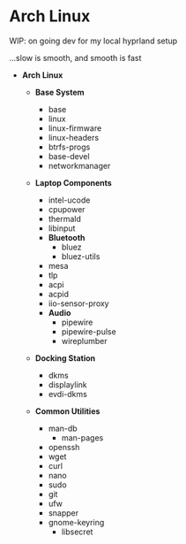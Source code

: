 # Arch Linux

WIP: on going dev for my local hyprland setup

...slow is smooth, and smooth is fast

* **Arch Linux**
  - **Base System**
    + base
    + linux
    + linux-firmware
    + linux-headers
    + btrfs-progs
    + base-devel
    + networkmanager

  - **Laptop Components**
    + intel-ucode
    + cpupower
    + thermald
    + libinput
    - **Bluetooth**
      + bluez
      + bluez-utils
    + mesa
    + tlp
    + acpi
    + acpid
    + iio-sensor-proxy
    - **Audio**
      + pipewire
      + pipewire-pulse
      + wireplumber
    
  - **Docking Station**
    + dkms
    + displaylink
    + evdi-dkms
    
  - **Common Utilities**
    + man-db
      - man-pages
    + openssh 
    + wget
    + curl
    + nano
    + sudo
    + git
    + ufw
    + snapper
    - gnome-keyring
      + libsecret